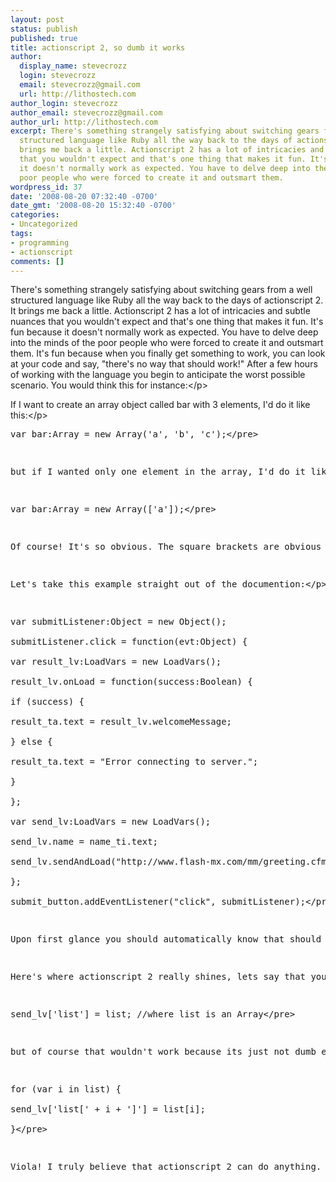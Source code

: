 ```yaml
---
layout: post
status: publish
published: true
title: actionscript 2, so dumb it works
author:
  display_name: stevecrozz
  login: stevecrozz
  email: stevecrozz@gmail.com
  url: http://lithostech.com
author_login: stevecrozz
author_email: stevecrozz@gmail.com
author_url: http://lithostech.com
excerpt: There's something strangely satisfying about switching gears from a well
  structured language like Ruby all the way back to the days of actionscript 2. It
  brings me back a little. Actionscript 2 has a lot of intricacies and subtle nuances
  that you wouldn't expect and that's one thing that makes it fun. It's fun because
  it doesn't normally work as expected. You have to delve deep into the minds of the
  poor people who were forced to create it and outsmart them.
wordpress_id: 37
date: '2008-08-20 07:32:40 -0700'
date_gmt: '2008-08-20 15:32:40 -0700'
categories:
- Uncategorized
tags:
- programming
- actionscript
comments: []
---
```

<p>There's something strangely satisfying about switching gears from a well structured language like Ruby all the way back to the days of actionscript 2. It brings me back a little. Actionscript 2 has a lot of intricacies and subtle nuances that you wouldn't expect and that's one thing that makes it fun. It's fun because it doesn't normally work as expected. You have to delve deep into the minds of the poor people who were forced to create it and outsmart them. It's fun because when you finally get something to work, you can look at your code and say, "there's no way that should work!" After a few hours of working with the language you begin to anticipate the worst possible scenario. <a id="more"></a><a id="more-37"></a>You would think this for instance:<&#47;p></p>
<p>If I want to create an array object called bar with 3 elements, I'd do it like this:<&#47;p></p>
<pre>var bar:Array = new Array('a', 'b', 'c');<&#47;pre></p>
<p>but if I wanted only one element in the array, I'd do it like this:<&#47;p></p>
<pre>var bar:Array = new Array(['a']);<&#47;pre></p>
<p>Of course! It's so obvious. The square brackets are obvious because actionscript 2 wants to make doubly sure that bar will actually be an array and not just a string, whereas the commas give it away in the first example so adding square brackets there would just create an array containing an array.<&#47;p></p>
<p>Let's take this example straight out of the documention:<&#47;p></p>
<pre>var submitListener:Object = new Object();<br />
submitListener.click = function(evt:Object) {<br />
var result_lv:LoadVars = new LoadVars();<br />
result_lv.onLoad = function(success:Boolean) {<br />
if (success) {<br />
result_ta.text = result_lv.welcomeMessage;<br />
} else {<br />
result_ta.text = "Error connecting to server.";<br />
}<br />
};<br />
var send_lv:LoadVars = new LoadVars();<br />
send_lv.name = name_ti.text;<br />
send_lv.sendAndLoad("http:&#47;&#47;www.flash-mx.com&#47;mm&#47;greeting.cfm", result_lv, "POST");<br />
};<br />
submit_button.addEventListener("click", submitListener);<&#47;pre></p>
<p>Upon first glance you should automatically know that should greeting.cfm return an empty document, result_ta.text will become "Error connecting to server." *even if* there was no error connecting to the server.<&#47;p></p>
<p>Here's where actionscript 2 really shines, lets say that you want to send an array of values to a remote server using LoadVars::sendAndLoad(). The only info I could find about doing this was to use xml, but I didn't really want to bother forming xml because seriously, I'm using actionscript 2 here. send_lv will take any element or property you assign and turn it into a data string which it sends to the server. So in an ordinary environment you might expect to stick an array into our LoadVars object like this:<&#47;p></p>
<pre>send_lv['list'] = list; &#47;&#47;where list is an Array<&#47;pre></p>
<p>but of course that wouldn't work because its just not dumb enough, here's where it helps to know a little bit about HTTP and exactly how great actionscript 2 truly is:<&#47;p></p>
<pre>for (var i in list) {<br />
send_lv['list[' + i + ']'] = list[i];<br />
}<&#47;pre></p>
<p>Viola! I truly believe that actionscript 2 can do anything. If you find yourself resorting to trace(foo), the ever-popular flash 8 debugger, reaching over your designer's keyboard to type code while you both scratch your heads, just take a deep breath and think, "If I were outrageously stupid and inconsistent, yet somehow still able to write code, how would I do it?" I'll tell you how, you'd write in actionscript 2.<&#47;p></p>
